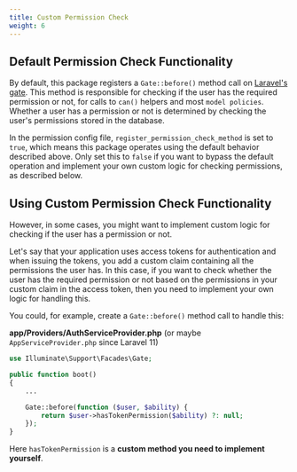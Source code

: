 ```yaml
---
title: Custom Permission Check
weight: 6
---
```


## Default Permission Check Functionality
By default, this package registers a `Gate::before()` method call on [Laravel's gate](https://laravel.com/docs/authorization). This method is responsible for checking if the user has the required permission or not, for calls to `can()` helpers and most `model policies`. Whether a user has a permission or not is determined by checking the user's permissions stored in the database.

In the permission config file, `register_permission_check_method` is set to `true`, which means this package operates using the default behavior described above. Only set this to `false` if you want to bypass the default operation and implement your own custom logic for checking permissions, as described below.

## Using Custom Permission Check Functionality

However, in some cases, you might want to implement custom logic for checking if the user has a permission or not.

Let's say that your application uses access tokens for authentication and when issuing the tokens, you add a custom claim containing all the permissions the user has. In this case, if you want to check whether the user has the required permission or not based on the permissions in your custom claim in the access token, then you need to implement your own logic for handling this.

You could, for example, create a `Gate::before()` method call to handle this:

**app/Providers/AuthServiceProvider.php** (or maybe `AppServiceProvider.php` since Laravel 11)
```php
use Illuminate\Support\Facades\Gate;

public function boot()
{
    ...

    Gate::before(function ($user, $ability) {
        return $user->hasTokenPermission($ability) ?: null;
    });
}
```
Here `hasTokenPermission` is a **custom method you need to implement yourself**.

